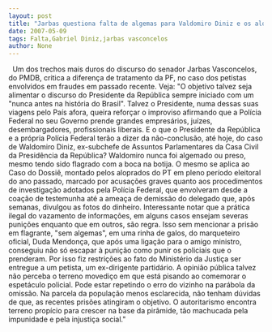 ```yaml
---
layout: post
title: "Jarbas questiona falta de algemas para Valdomiro Diniz e os aloprados"
date: 2007-05-09
tags: Falta,Gabriel Diniz,jarbas vasconcelos
author: None
---
```

&nbsp;
Um dos trechos mais duros do discurso do senador Jarbas Vasconcelos, do PMDB, critica a diferen&ccedil;a de tratamento da PF, no caso dos petistas envolvidos em fraudes em passado recente. Veja:
&quot;O objetivo talvez seja alimentar o discurso do Presidente da Rep&uacute;blica sempre iniciado com um &quot;nunca antes na hist&oacute;ria do Brasil&quot;. Talvez o Presidente, numa dessas suas viagens pelo Pa&iacute;s afora, queira refor&ccedil;ar o improviso afirmando que a Pol&iacute;cia Federal no seu Governo prende grandes empres&aacute;rios, ju&iacute;zes, desembargadores, profissionais liberais.
E o que o Presidente da Rep&uacute;blica e a pr&oacute;pria Pol&iacute;cia Federal ter&atilde;o a dizer da n&atilde;o-conclus&atilde;o, at&eacute; hoje, do caso de Waldomiro Diniz, ex-subchefe de Assuntos Parlamentares da Casa Civil da Presid&ecirc;ncia da Rep&uacute;blica? Waldomiro nunca foi algemado ou preso, mesmo tendo sido flagrado com a boca na botija. 
O mesmo se aplica ao Caso do Dossi&ecirc;, montado pelos aloprados do PT em pleno per&iacute;odo eleitoral do ano passado, marcado por acusa&ccedil;&otilde;es graves quanto aos procedimentos de investiga&ccedil;&atilde;o adotados pela Pol&iacute;cia Federal, que envolveram desde a coa&ccedil;&atilde;o de testemunha at&eacute; a amea&ccedil;a de demiss&atilde;o do delegado que, ap&oacute;s semanas, divulgou as fotos do dinheiro. Interessante notar que a pr&aacute;tica ilegal do vazamento de informa&ccedil;&otilde;es, em alguns casos ensejam severas puni&ccedil;&otilde;es enquanto que em outros, s&atilde;o regra. Isso sem mencionar a pris&atilde;o em flagrante, &quot;sem algemas&quot;, em uma rinha de galos, do marqueteiro oficial, Duda Mendon&ccedil;a, que ap&oacute;s uma liga&ccedil;&atilde;o para o amigo ministro, conseguiu n&atilde;o s&oacute; escapar &agrave; puni&ccedil;&atilde;o como punir os policiais que o prenderam. Por isso fiz restri&ccedil;&otilde;es ao fato do Minist&eacute;rio da Justi&ccedil;a ser entregue a um petista, um ex-dirigente partid&aacute;rio.
A opini&atilde;o p&uacute;blica talvez n&atilde;o perceba o terreno movedi&ccedil;o em que est&aacute; pisando ao comemorar o espet&aacute;culo policial. Pode estar repetindo o erro do vizinho na par&aacute;bola da omiss&atilde;o. Na parcela da popula&ccedil;&atilde;o menos esclarecida, n&atilde;o tenham d&uacute;vidas de que, as recentes pris&otilde;es atingiram o objetivo. O autoritarismo encontra terreno prop&iacute;cio para crescer na base da pir&acirc;mide, t&atilde;o machucada pela impunidade e pela injusti&ccedil;a social.&quot; 